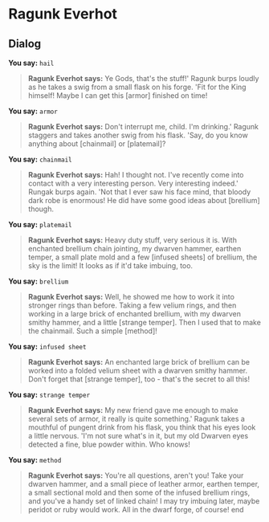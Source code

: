 # Ragunk Everhot


## Dialog

**You say:** `hail`



>**Ragunk Everhot says:** Ye Gods, that's the stuff!'  Ragunk burps loudly as he takes a swig from a small flask on his forge.  'Fit for the King himself!  Maybe I can get this [armor] finished on time!

**You say:** `armor`



>**Ragunk Everhot says:** Don't interrupt me, child.  I'm drinking.'  Ragunk staggers and takes another swig from his flask.  'Say, do you know anything about [chainmail] or [platemail]?

**You say:** `chainmail`



>**Ragunk Everhot says:** Hah!  I thought not.  I've recently come into contact with a very interesting person.  Very interesting indeed.'  Rungak burps again.  'Not that I ever saw his face mind, that bloody dark robe is enormous!  He did have some good ideas about [brellium] though.

**You say:** `platemail`



>**Ragunk Everhot says:** Heavy duty stuff, very serious it is.  With enchanted brellium chain jointing, my dwarven hammer, earthen temper, a small plate mold and a few [infused sheets] of brellium, the sky is the limit!  It looks as if it'd take imbuing, too.

**You say:** `brellium`



>**Ragunk Everhot says:** Well, he showed me how to work it into stronger rings than before.  Taking a few velium rings, and then working in a large brick of enchanted brellium, with my dwarven  smithy hammer, and a little [strange temper].  Then I used that to make the chainmail.  Such a simple [method]!

**You say:** `infused sheet`



>**Ragunk Everhot says:** An enchanted large brick of brellium can be worked into a folded velium sheet with a dwarven smithy hammer.  Don't forget that [strange temper], too - that's the secret to all this!

**You say:** `strange temper`



>**Ragunk Everhot says:** My new friend gave me enough to make several sets of armor, it really is quite something.'  Ragunk takes a mouthful of pungent drink from his flask, you think that his eyes look a little nervous.  'I'm not sure what's in it, but my old Dwarven eyes detected a fine, blue powder within.  Who knows!

**You say:** `method`



>**Ragunk Everhot says:** You're all questions, aren't you!  Take your dwarven hammer, and a small piece of leather armor, earthen temper, a small sectional mold and then some of the infused brellium rings, and you've a handy set of linked chain!  I may try imbuing later, maybe peridot or ruby would work.  All in the dwarf forge, of course!
end






